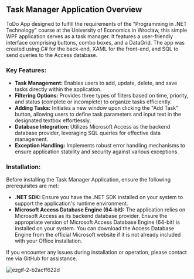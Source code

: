 ## Task Manager Application Overview

ToDo App designed to fulfill the requirements of the "Programming in .NET Technology" course at the University of Economics in Wrocław, this simple WPF application serves as a task manager. It features a user-friendly interface comprising buttons, combo boxes, and a DataGrid. The app was created using C# for the back-end, XAML for the front-end, and SQL to send queries to the Access database.

### Key Features:

- **Task Management:** Enables users to add, update, delete, and save tasks directly within the application.
- **Filtering Options:** Provides three types of filters based on time, priority, and status (complete or incomplete) to organize tasks efficiently.
- **Adding Tasks:** Initiates a new window upon clicking the "Add Task" button, allowing users to define task parameters and input text in the designated textbox effortlessly.
- **Database Integration:** Utilizes Microsoft Access as the backend database provider, leveraging SQL queries for effective data management.
- **Exception Handling:** Implements robust error handling mechanisms to ensure application stability and security against various exceptions.

### Installation:

Before installing the Task Manager Application, ensure the following prerequisites are met:
- **.NET SDK:** Ensure you have the .NET SDK installed on your system to support the application's runtime environment.
- **Microsoft Access Database Engine (64-bit):** The application relies on Microsoft Access as its backend database provider. Ensure the appropriate version of Microsoft Access Database Engine (64-bit) is installed on your system. You can download the Access Database Engine from the official Microsoft website if it is not already included with your Office installation.

If you encounter any issues during installation or operation, please contact me via GitHub for assistance.

![ezgif-2-b2acff622d](https://github.com/vikdov/WPF-Task-Manager/assets/158165237/91889503-c44e-4cb4-a61f-c3ea978f3769)






